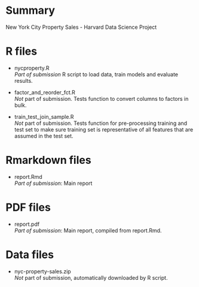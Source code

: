 # Summary  
New York City Property Sales - Harvard Data Science Project

# R files  
* nycproperty.R  
_Part of submission_ R script to load data, train models and evaluate results.

* factor_and_reorder_fct.R  
_Not_ part of submission. Tests function to convert columns to factors in bulk.

* train_test_join_sample.R  
_Not_ part of submission. Tests function for pre-processing training and test
set to make sure training set is representative of all features that are
assumed in the test set.

# Rmarkdown files
* report.Rmd  
_Part of submission_: Main report

# PDF files
* report.pdf  
_Part of submission_: Main report, compiled from report.Rmd.

# Data files
* nyc-property-sales.zip  
_Not_ part of submission, automatically downloaded by R script.
